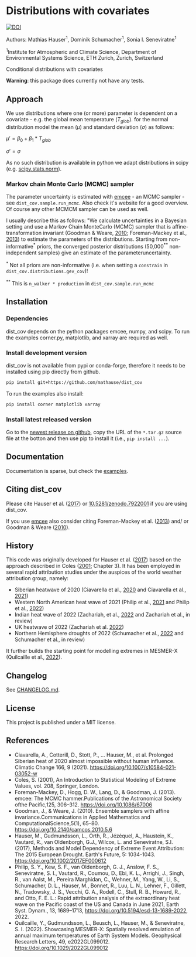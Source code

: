 # Distributions with covariates

[![DOI](https://zenodo.org/badge/DOI/10.5281/zenodo.7922002.svg)](https://doi.org/10.5281/zenodo.7922002)

Authors: Mathias Hauser<sup>1</sup>, Dominik Schumacher<sup>1</sup>, Sonia I. Seneviratne<sup>1</sup>

<sup>1</sup>Institute for Atmospheric and Climate Science, Department of Environmental Systems Science, ETH Zurich, Zurich, Switzerland

Conditional distributions with covariates

**Warning**: this package does currently not have any tests.

## Approach

We use distributions where one (or more) parameter is dependent on a covariate - e.g. the global mean temperature ($T_{glob}$). for the normal distribution model the mean ($\mu$) and standard deviation ($\sigma$) as follows:

$\mu' = \beta_0 + \beta_1 * T_{glob}$

$\sigma' = \sigma$

As no such distribution is available in python we adapt distributions in scipy (e.g. [scipy.stats.norm](https://docs.scipy.org/doc/scipy/reference/generated/scipy.stats.norm.html)).

### Markov chain Monte Carlo (MCMC) sampler

The parameter uncertainty is estimated with [emcee](https://emcee.readthedocs.io/en/stable/) - an MCMC sampler - see `dist_cov.sample.run_mcmc`. Also check it's website for a good overview. Of course any other MCMCM sampler can be used as well.

I usually describe this as follows: "We calculate uncertainties in a Bayesian setting and use a Markov Chain MonteCarlo (MCMC) sampler that is affine-transformation invariant (Goodman & Weare, [2010](https://doi.org/10.2140/camcos.2010.5.6); Foreman-Mackey et al., [2013](https://doi.org/10.1086/67006)) to estimate the parameters of the distributions. Starting from non-informative<sup>*</sup> priors, the converged posterior distributions (50,000<sup>**</sup> non-independent samples) give an estimate of the parameteruncertainty.

<sup>*</sup> Not all priors are non-informative (i.e. when setting a `constrain` in `dist_cov.distributions.gev_cov`)!

<sup>**</sup> This is `n_walker * production` in `dist_cov.sample.run_mcmc`


## Installation

### Dependencies

dist_cov depends on the python packages emcee, numpy, and scipy. To run the examples corner.py, matplotlib, and xarray are required as well.


### Install development version

dist_cov is not available from pypi or conda-forge, therefore it needs to be installed using pip directly from github.

```bash
pip install git+https://github.com/mathause/dist_cov
```

To run the examples also install:

```bash
pip install corner matplotlib xarray
```

### Install latest released version

Go to the [newest release on github](https://github.com/mathause/dist_cov/releases/latest), copy the URL of the `*.tar.gz` source file at the botton and then use pip to install it (i.e., `pip install ...`).

## Documentation

Documentation is sparse, but check the [examples](./examples).

## Citing dist_cov

Please cite Hauser et al. ([2017](https://agupubs.onlinelibrary.wiley.com/doi/abs/10.1002/2017EF000612)) or [10.5281/zenodo.7922001](https://doi.org/10.5281/zenodo.7922001) if you are using dist_cov.

If you use [emcee](https://emcee.readthedocs.io/en/stable/) also consider citing Foreman-Mackey et al. ([2013](https://doi.org/10.1086/67006)) and/ or Goodman & Weare ([2010](https://doi.org/10.2140/camcos.2010.5.6)).


## History

This code was originally developed for Hauser et al. ([2017](https://agupubs.onlinelibrary.wiley.com/doi/abs/10.1002/2017EF000612)) based on the approach described in Coles ([2001](https://link.springer.com/book/10.1007/978-1-4471-3675-0); Chapter 3).
It has been employed in several rapid attribution studies under the auspices of the world weather attribution group, namely:
- Siberian heatwave of 2020 (Ciavarella et al., [2020](https://www.worldweatherattribution.org/siberian-heatwave-of-2020-almost-impossible-without-climate-change/) and Ciavarella et al., [2021](https://link.springer.com/article/10.1007/s10584-021-03052-w))
- Western North American heat wave of 2021 (Philip et al., [2021](https://www.worldweatherattribution.org/western-north-american-extreme-heat-virtually-impossible-without-human-caused-climate-change/) and Philip et al., [2022](https://esd.copernicus.org/articles/13/1689/2022/))
- Indian heat wave of 2022 (Zachariah, et al., [2022](https://www.worldweatherattribution.org/climate-change-made-devastating-early-heat-in-india-and-pakistan-30-times-more-likely/) and Zachariah et al., in review)
- UK heatwave of 2022 (Zachariah et al. [2022](https://www.worldweatherattribution.org/without-human-caused-climate-change-temperatures-of-40c-in-the-uk-would-have-been-extremely-unlikely/))
- Northern Hemisphere droughts of 2022 (Schumacher et al., [2022](https://www.worldweatherattribution.org/high-temperatures-exacerbated-by-climate-change-made-2022-northern-hemisphere-droughts-more-likely/) and Schumacher et al., in review)

It further builds the starting point for modelling extremes in MESMER-X (Quilcaille et al., [2022](https://agupubs.onlinelibrary.wiley.com/doi/full/10.1029/2022GL099012)).

## Changelog

See [CHANGELOG.md](CHANGELOG.md).

## License

This project is published under a MIT license.


## References

- Ciavarella, A., Cotterill, D., Stott, P., ... Hauser, M., et al. Prolonged Siberian heat of 2020 almost impossible without human influence. Climatic Change 166, 9 (2021). https://doi.org/10.1007/s10584-021-03052-w
- Coles, S. (2001), An Introduction to Statistical Modeling of Extreme Values, vol. 208, Springer, London.
- Foreman-Mackey, D., Hogg, D. W., Lang, D., & Goodman, J. (2013). emcee: The MCMC hammer.Publications of the Astronomical Society ofthe Pacific,125, 306–312. https://doi.org/10.1086/67006
- Goodman, J., & Weare, J. (2010). Ensemble samplers with affine invariance.Communications in Applied Mathematics and ComputationalScience,5(1), 65–80. https://doi.org/10.2140/camcos.2010.5.6
- Hauser, M., Gudmundsson, L., Orth, R., Jézéquel, A., Haustein, K., Vautard, R., van Oldenborgh, G.J., Wilcox, L. and Seneviratne, S.I. (2017), Methods and Model Dependency of Extreme Event Attribution: The 2015 European Drought. Earth's Future, 5: 1034-1043. https://doi.org/10.1002/2017EF000612
- Philip, S. Y., Kew, S. F., van Oldenborgh, G. J., Anslow, F. S., Seneviratne, S. I., Vautard, R., Coumou, D., Ebi, K. L., Arrighi, J., Singh, R., van Aalst, M., Pereira Marghidan, C., Wehner, M., Yang, W., Li, S., Schumacher, D. L., Hauser, M., Bonnet, R., Luu, L. N., Lehner, F., Gillett, N., Tradowsky, J. S., Vecchi, G. A., Rodell, C., Stull, R. B., Howard, R., and Otto, F. E. L.: Rapid attribution analysis of the extraordinary heat wave on the Pacific coast of the US and Canada in June 2021, Earth Syst. Dynam., 13, 1689–1713, https://doi.org/10.5194/esd-13-1689-2022, 2022.
- Quilcaille, Y., Gudmundsson, L., Beusch, L., Hauser, M., & Seneviratne, S. I. (2022). Showcasing MESMER-X: Spatially resolved emulation of annual maximum temperatures of Earth System Models. Geophysical Research Letters, 49, e2022GL099012. https://doi.org/10.1029/2022GL099012
